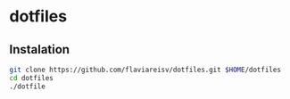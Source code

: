 # dotfiles

## Instalation

```bash
git clone https://github.com/flaviareisv/dotfiles.git $HOME/dotfiles
cd dotfiles
./dotfile
```
